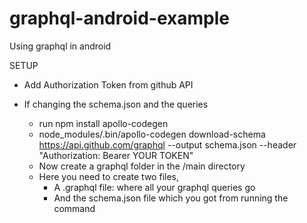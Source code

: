 # graphql-android-example
Using graphql in android


SETUP 

- Add Authorization Token from github API

- If changing the schema.json and the queries
  - run npm install apollo-codegen
  - node_modules/.bin/apollo-codegen download-schema https://api.github.com/graphql --output schema.json --header "Authorization: Bearer YOUR TOKEN"
  - Now create a graphql folder in the /main directory
  - Here you need to create two files, 
    - A .graphql file: where all your graphql queries go
    - And the schema.json file which you got from running the command 

